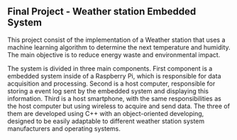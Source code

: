 Final Project - Weather station Embedded System
-----------
  This project consist of the implementation of a Weather station that uses a machine learning algorithm to determine the next temperature and humidity. The main objective is to reduce energy waste and environmental impact.

  The system is divided in three main components. First component is a embedded system inside of a Raspberry Pi, which is responsible for data acquisition and processing. Second is a host computer, responsible for storing a event log sent by the embedded system and displaying this information. Third is a host smartphone, with the same responsibilities as the host computer but using wireless to acquire and send data. The three of them are developed using C++ with an object-oriented developing, designed to be easily adaptable to different weather station system manufacturers and operating systems.

